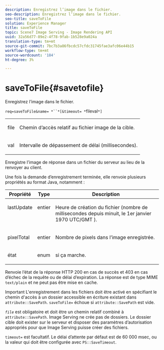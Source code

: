 ```yaml
---
description: Enregistrez l’image dans le fichier.
seo-description: Enregistrez l’image dans le fichier.
seo-title: saveToFile
solution: Experience Manager
title: saveToFile
topic: Scene7 Image Serving - Image Rendering API
uuid: 32a56d77-89e2-4f78-9fab-1b528e9a024a
translation-type: tm+mt
source-git-commit: 7bc7b3a86fbcdc57cfdc31745fae3afc06e44b15
workflow-type: tm+mt
source-wordcount: '184'
ht-degree: 3%

---
```



# saveToFile{#savetofile}

Enregistrez l’image dans le fichier.

`req=saveToFile&name= *``*[&timeout= *`fileval`*]`

<table id="simpletable_5674FD9655FE4CDDB0E5DC8655890A66"> 
 <tr class="strow"> 
  <td class="stentry"> <p><span class="varname"> file</span> </p> </td> 
  <td class="stentry"> <p>Chemin d’accès relatif au fichier image de la cible. </p></td> 
 </tr> 
 <tr class="strow"> 
  <td class="stentry"> <p><span class="varname"> val</span> </p></td> 
  <td class="stentry"> <p>Intervalle de dépassement de délai (millisecondes). </p></td> 
 </tr> 
</table>

Enregistre l’image de réponse dans un fichier du serveur au lieu de la renvoyer au client.

Une fois la demande d’enregistrement terminée, elle renvoie plusieurs propriétés au format Java, notamment :

<table id="table_8BA8F75A0B7241BAB9B4359F97C21137"> 
 <thead> 
  <tr> 
   <th class="entry"> <b> Propriété</b> </th> 
   <th class="entry"> <b> Type</b> </th> 
   <th class="entry"> <b> Description</b> </th> 
  </tr> 
 </thead>
 <tbody> 
  <tr valign="top"> 
   <td> <p> <span class="codeph"> lastUpdate</span> </p> </td> 
   <td> <p> entier </p> </td> 
   <td> <p>Heure de création du fichier (nombre de millisecondes depuis minuit, le 1er janvier 1970 UTC/GMT ). </p> </td> 
  </tr> 
  <tr valign="top"> 
   <td> <p> <span class="codeph"> pixelTotal</span> </p> </td> 
   <td> <p> entier </p> </td> 
   <td> <p> Nombre de pixels dans l’image enregistrée. </p> </td> 
  </tr> 
  <tr valign="top"> 
   <td> <p> <span class="codeph"> état</span> </p> </td> 
   <td> <p> enum </p> </td> 
   <td> <p> <span class="codeph"> si </span> ça marche. </p> </td> 
  </tr> 
 </tbody> 
</table>

Renvoie l’état de la réponse HTTP 200 en cas de succès et 403 en cas d’échec de la requête ou de délai d’expiration. La réponse est de type MIME `text/plain` et ne peut pas être mise en cache.

Important L&#39;enregistrement dans les fichiers doit être activé en spécifiant le chemin d&#39;accès à un dossier accessible en écriture existant dans `attribute::SavePath`. `saveToFile=` échoue si  `attribute::SavePath` est vide.

*`file`* est obligatoire et doit être un chemin relatif combiné à  `attribute::SavePath`. Image Serving ne crée pas de dossiers. Le dossier cible doit exister sur le serveur et disposer des paramètres d’autorisation appropriés pour que Image Serving puisse créer des fichiers.

`timeout=` est facultatif. Le délai d’attente par défaut est de 60 000 msec, ou la valeur qui doit être configurée avec `PS::SaveTimeout`.
